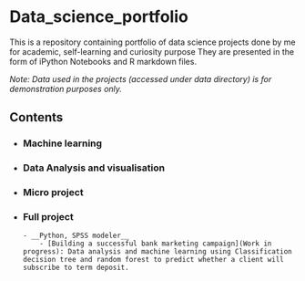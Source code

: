 # Data_science_portfolio
This is a repository containing portfolio of data science projects done by me for academic, self-learning and curiosity purpose
They are presented in the form of iPython Notebooks and R markdown files.

<!-- For a more visually pleasant experience for browing the portfolio, do check out xxxx.com -->
<!-- The R Portfolio is located at .... -->

_Note: Data used in the projects (accessed under data directory) is for demonstration purposes only._

## Contents

- ### Machine learning 

- ### Data Analysis and visualisation

- ### Micro project

- ### Full project
      - __Python, SPSS modeler__
          - [Building a successful bank marketing campaign](Work in progress): Data analysis and machine learning using Classification decision tree and random forest to predict whether a client will subscribe to term deposit.
